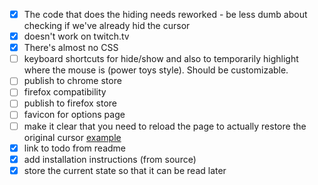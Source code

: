 - [x] The code that does the hiding needs reworked - be less dumb about checking if we've already hid the cursor
- [x] doesn't work on twitch.tv
- [x] There's almost no CSS
- [ ] keyboard shortcuts for hide/show and also to temporarily highlight where the mouse is (power toys style). Should be customizable.
- [ ] publish to chrome store
- [ ] firefox compatibility
- [ ] publish to firefox store
- [ ] favicon for options page
- [ ] make it clear that you need to reload the page to actually restore the original cursor [example](https://developer.mozilla.org/en-US/docs/Web/CSS/cursor)
- [x] link to todo from readme
- [x] add installation instructions (from source)
- [x] store the current state so that it can be read later